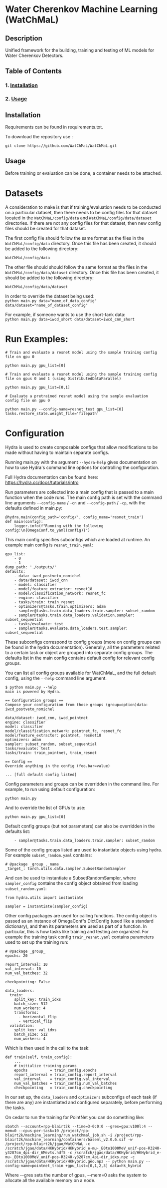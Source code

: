 # Water Cherenkov Machine Learning (WatChMaL)

## Description

Unified framework for the building, training and testing of ML models for Water Cherenkov Detectors.

## Table of Contents

### 1. [Installation](#installation)
### 2. [Usage](#usage)

## Installation <a id="installation"></a>

Requirements can be found in requirements.txt.

To download the repository use :

`git clone https://github.com/WatChMaL/WatChMaL.git`

## Usage

Before training or evaluation can be done, a container needs to be attached.

# Datasets

A consideration to make is that if training/evaluation needs to be conducted on a particular dataset, then there needs to be config files for that dataset located in the `WatChMaL/config/data` and `WatChMaL/config/data/dataset` directories. If there are not any config files for that dataset, then new config files should be created for that dataset. 

The first config file should follow the same format as the files in the `WatChMaL/config/data` directory. Once this file has been created, it should be added to the following directory:  

`WatChMaL/config/data`

The other file should should follow the same format as the files in the `WatChMaL/config/data/dataset` directory. Once this file has been created, it should be added to the following directory:  

`WatChMaL/config/data/dataset`

In order to override the dataset being used:  
`python main.py data="name_of_data_config" data/dataset="name_of_dataset_config"`

For example, if someone wants to use the short-tank data:  
`python main.py data=iwcd_short data/dataset=iwcd_cnn_short` 

# Run Examples:

```
# Train and evaluate a resnet model using the sample training config file on gpu 0

python main.py gpu_list=[0]
```

```
# Train and evaluate a resnet model using the sample training config file on gpus 0 and 1 (using DistributedDataParallel)

python main.py gpu_list=[0,1]
```

```
# Evaluate a pretrained resnet model using the sample evaluation config file on gpu 0

python main.py --config-name=resnet_test gpu_list=[0] tasks.restore_state.weight_file='filepath'
```

# Configuration

Hydra is used to create composable configs that allow modifications to be made without having to maintain separate configs.

Running main.py with the argument `--hydra-help` gives documentation on how to use Hydra's command line options for controlling the configuration.

Full Hydra documentation can be found here: https://hydra.cc/docs/tutorials/intro

Run parameters are collected into a main config that is passed to a main function when the code runs. The main config path is set with the command line arguments `--config-name` / `-cn` and `--config-path` / `-cp`, with the defaults defined in main.py:

```
@hydra.main(config_path='config/', config_name='resnet_train')
def main(config):
    logger.info(f"Running with the following config:\n{OmegaConf.to_yaml(config)}")
```

This main config specifies subconfigs which are loaded at runtime. An example main config is `resnet_train.yaml`:

```
gpu_list:
    - 0
    - 1
dump_path: './outputs/'
defaults:
    - data: iwcd_postveto_nomichel
    - data/dataset: iwcd_cnn
    - model: classifier
    - model/feature_extractor: resnet18
    - model/classification_network: resnet_fc
    - engine: classifier
    - tasks/train: train_resnet
    - optimizers@tasks.train.optimizers: adam
    - sampler@tasks.train.data_loaders.train.sampler: subset_random
    - sampler@tasks.train.data_loaders.validation.sampler: subset_sequential
    - tasks/evaluate: test
    - sampler@tasks.evaluate.data_loaders.test.sampler: subset_sequential

```

These subconfigs correspond to config groups (more on config groups can be found in the hydra documentation). Generally, all the parameters related to a certain task or object are grouped into separate config groups. The defaults list in the main config contains default config for relevant config groups.

You can list all config groups available for WatChMaL, and the full default config, using the `--help` command line argument.

```
$ python main.py --help
main is powered by Hydra.

== Configuration groups ==
Compose your configuration from those groups (group=option)data: iwcd_postveto_nomichel

data/dataset: iwcd_cnn, iwcd_pointnet
engine: classifier
model: classifier
model/classification_network: pointnet_fc, resnet_fc
model/feature_extractor: pointnet, resnet18
optimizers: adam
sampler: subset_random, subset_sequential
tasks/evaluate: test
tasks/train: train_pointnet, train_resnet

== Config ==
Override anything in the config (foo.bar=value)

... [full default config listed]
```

Config parameters and groups can be overridden in the command line. For example, to run using default configuration:

```
python main.py
```

And to override the list of GPUs to use:

```
python main.py gpu_list=[0]
```

Default config groups (but not parameters) can also be overridden in the defaults list:

```
    - sampler@tasks.train.data_loaders.train.sampler: subset_random
```

Some of the config groups listed are used to instantiate objects using hydra. For example `subset_random.yaml` contains:

```
# @package _group_._name_
_target_: torch.utils.data.sampler.SubsetRandomSampler
```

And can be used to instantiate a SubsetRandomSampler, where `sampler_config` contains the config object obtained from loading `subset_random.yaml`:

```
from hydra.utils import instantiate

sampler = instantiate(sampler_config)
```

Other config packages are used for calling functions. The config object is passed as an instance of OmegaConf's DictConfig (used like a standard dictionary), and then its parameters are used as part of a function. In particular, this is how tasks like training and testing are organized. For example the training task config `train_resnet.yaml` contains parameters used to set up the training run:

```
# @package _group_
epochs: 20

report_interval: 10
val_interval: 10
num_val_batches: 32

checkpointing: False

data_loaders:
  train:
    split_key: train_idxs
    batch_size: 512
    num_workers: 4
    transforms:
      - horizontal_flip
      - vertical_flip
  validation:
    split_key: val_idxs
    batch_size: 512
    num_workers: 4
```
Which is then used in the call to the task:

```
def train(self, train_config):
    ...
    # initialize training params
    epochs          = train_config.epochs
    report_interval = train_config.report_interval
    val_interval    = train_config.val_interval
    num_val_batches = train_config.num_val_batches
    checkpointing   = train_config.checkpointing
```
In our set up, the `data_loaders` and `optimizers` subconfigs of each task (if there are any) are instantiated and configured separately, before performing the tasks.

On cedar to run the training for PointNet you can do something like:
```
sbatch --account=rpp-blairt2k --time=3-0:0:0 --gres=gpu:v100l:4 --mem=0 --cpus-per-task=10 /project/rpp-blairt2k/machine_learning/run_watchmal_job.sh -i /project/rpp-blairt2k/machine_learning/containers/baseml_v2.0.6.sif -w /project/rpp-blairt2k/jgao/WatChMaL -c /scratch/jgao/data/HKHybrid/HKHybrid_e-mu-_E0to1000MeV_unif-pos-R3240-y3287cm_4pi-dir_6Mevts.hdf5 -c /scratch/jgao/data/HKHybrid/HKHybrid_e-mu-_E0to1000MeV_unif-pos-R3240-y3287cm_4pi-dir_idxs.npz -c /scratch/jgao/data/HKHybrid/HKHybrid.geo.npz -- python main.py --config-name=pointnet_train +gpu_list=[0,1,2,3] data=hk_hybrid
```
Where --gres sets the number of gpus, --mem=0 asks the system to allocate all the available memory on a node.
